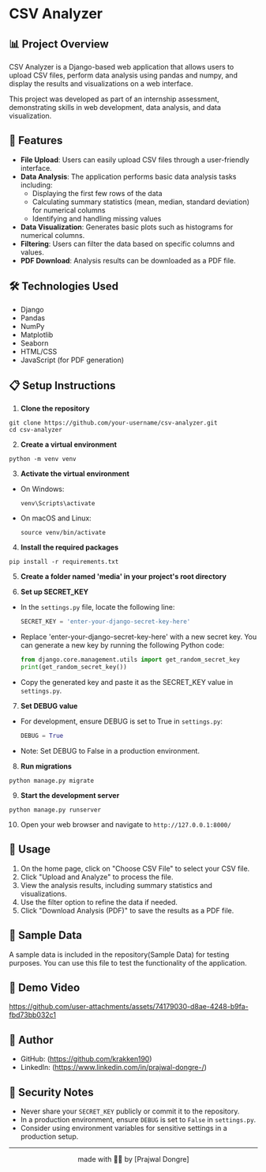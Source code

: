 # CSV Analyzer

## 📊 Project Overview

CSV Analyzer is a Django-based web application that allows users to upload CSV files, perform data analysis using pandas and numpy, and display the results and visualizations on a web interface.

This project was developed as part of an internship assessment, demonstrating skills in web development, data analysis, and data visualization.

## 🚀 Features

- **File Upload**: Users can easily upload CSV files through a user-friendly interface.
- **Data Analysis**: The application performs basic data analysis tasks including:
  - Displaying the first few rows of the data
  - Calculating summary statistics (mean, median, standard deviation) for numerical columns
  - Identifying and handling missing values
- **Data Visualization**: Generates basic plots such as histograms for numerical columns.
- **Filtering**: Users can filter the data based on specific columns and values.
- **PDF Download**: Analysis results can be downloaded as a PDF file.

## 🛠️ Technologies Used

- Django
- Pandas
- NumPy
- Matplotlib
- Seaborn
- HTML/CSS
- JavaScript (for PDF generation)

## 📋 Setup Instructions

1. **Clone the repository**
  ```
  git clone https://github.com/your-username/csv-analyzer.git
  cd csv-analyzer
  ```
2. **Create a virtual environment**
  ```
  python -m venv venv
  ```
3. **Activate the virtual environment**
- On Windows:
  ```
  venv\Scripts\activate
  ```
- On macOS and Linux:
  ```
  source venv/bin/activate
  ```

4. **Install the required packages**
  ```
  pip install -r requirements.txt
  ```
5. **Create a folder named 'media' in your project's root directory**

6. **Set up SECRET_KEY**
- In the `settings.py` file, locate the following line:
  ```python
  SECRET_KEY = 'enter-your-django-secret-key-here'
  ```
- Replace 'enter-your-django-secret-key-here' with a new secret key. You can generate a new key by running the following Python code:
  ```python
  from django.core.management.utils import get_random_secret_key
  print(get_random_secret_key())
  ```
- Copy the generated key and paste it as the SECRET_KEY value in `settings.py`.

7. **Set DEBUG value**
- For development, ensure DEBUG is set to True in `settings.py`:
  ```python
  DEBUG = True
  ```
- Note: Set DEBUG to False in a production environment.

8. **Run migrations**
  ```
  python manage.py migrate
  ```
9. **Start the development server**
  ```
  python manage.py runserver
  ```
10. Open your web browser and navigate to `http://127.0.0.1:8000/`

## 🔧 Usage

1. On the home page, click on "Choose CSV File" to select your CSV file.
2. Click "Upload and Analyze" to process the file.
3. View the analysis results, including summary statistics and visualizations.
4. Use the filter option to refine the data if needed.
5. Click "Download Analysis (PDF)" to save the results as a PDF file.

## 🧪 Sample Data

A sample data is included in the repository(Sample Data) for testing purposes. You can use this file to test the functionality of the application.

## 👀 Demo Video


https://github.com/user-attachments/assets/74179030-d8ae-4248-b9fa-fbd73bb032c1



## 👤 Author

- GitHub: (https://github.com/krakken190)
- LinkedIn: (https://www.linkedin.com/in/prajwal-dongre-/)

## 🔐 Security Notes

- Never share your `SECRET_KEY` publicly or commit it to the repository.
- In a production environment, ensure `DEBUG` is set to `False` in `settings.py`.
- Consider using environment variables for sensitive settings in a production setup.

---

<p align="center">
made with 👨‍💻 by [Prajwal Dongre]
</p>
